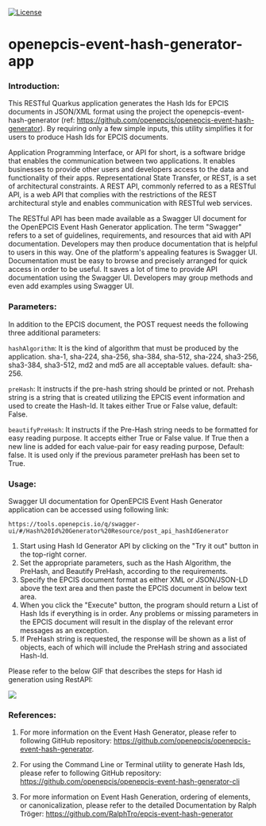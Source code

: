 [![License](https://img.shields.io/badge/License-Apache_2.0-blue.svg)](https://opensource.org/licenses/Apache-2.0)

# openepcis-event-hash-generator-app

### Introduction:
This RESTful Quarkus application generates the Hash Ids for EPCIS documents in JSON/XML format using the project the openepcis-event-hash-generator (ref: https://github.com/openepcis/openepcis-event-hash-generator). By requiring only a few simple inputs, this utility simplifies it for users to produce Hash Ids for EPCIS documents.

Application Programming Interface, or API for short, is a software bridge that enables the communication between two applications. It enables businesses to provide other users and developers access to the data and functionality of their apps. Representational State Transfer, or REST, is a set of architectural constraints. A REST API, commonly referred to as a RESTful API, is a web API that complies with the restrictions of the REST architectural style and enables communication with RESTful web services.

The RESTful API has been made available as a Swagger UI document for the OpenEPCIS Event Hash Generator application. The term "Swagger" refers to a set of guidelines, requirements, and resources that aid with API documentation. Developers may then produce documentation that is helpful to users in this way. One of the platform's appealing features is Swagger UI. Documentation must be easy to browse and precisely arranged for quick access in order to be useful. It saves a lot of time to provide API documentation using the Swagger UI. Developers may group methods and even add examples using Swagger UI.

### Parameters:

In addition to the EPCIS document, the POST request needs the following three additional parameters:

`hashAlgorithm`: It is the kind of algorithm that must be produced by the application. sha-1, sha-224, sha-256, sha-384, sha-512, sha-224, sha3-256, sha3-384, sha3-512, md2 and md5 are all 
acceptable values. default: sha-256.

`preHash`: It instructs if the pre-hash string should be printed or not. Prehash string is a string that is created utilizing the EPCIS event information and used to create the Hash-Id. It takes either True or False value, default: False.

`beautifyPreHash`: It instructs if the Pre-Hash string needs to be formatted for easy reading purpose. It accepts either True or False value. If True then a new line is added for each value-pair for easy reading purpose, Default: false. It is used only if the previous parameter preHash has been set to True.

### Usage:
Swagger UI documentation for OpenEPCIS Event Hash Generator application can be accessed using following link:
```
https://tools.openepcis.io/q/swagger-ui/#/Hash%20Id%20Generator%20Resource/post_api_hashIdGenerator
```

1. Start using Hash Id Generator API by clicking on the "Try it out" button in the top-right corner.
2. Set the appropriate parameters, such as the Hash Algorithm, the PreHash, and Beautify PreHash, according to the requirements.
3. Specify the EPCIS document format as either XML or JSON/JSON-LD above the text area and then paste the EPCIS document in below text area.
4. When you click the "Execute" button, the program should return a List of Hash Ids if everything is in order. Any problems or missing parameters in the EPCIS document will result in the display of the relevant error messages as an exception.
5. If PreHash string is requested, the response will be shown as a list of objects, each of which will include the PreHash string and associated Hash-Id.

Please refer to the below GIF that describes the steps for Hash id generation using RestAPI:

![](readme-rest-swaggerui.gif)

### References:
1. For more information on the Event Hash Generator, please refer to following GitHub repository: https://github.com/openepcis/openepcis-event-hash-generator.


2. For using the Command Line or Terminal utility to generate Hash Ids, please refer to following GitHub repository: https://github.com/openepcis/openepcis-event-hash-generator-cli


3. For more information on Event Hash Generation, ordering of elements, or canonicalization, please refer to the detailed Documentation by Ralph Tröger: https://github.com/RalphTro/epcis-event-hash-generator
